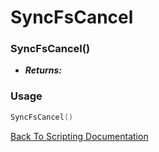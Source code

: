 # SyncFsCancel

### SyncFsCancel()
- ***Returns:*** 

### Usage

```Lua
SyncFsCancel()
```


[Back To Scripting Documentation](../README.md)

